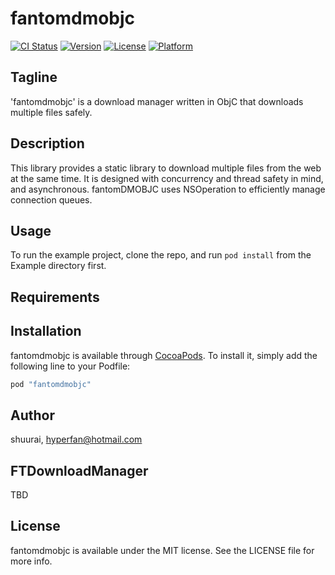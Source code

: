 # fantomdmobjc

[![CI Status](http://img.shields.io/travis/shuurai/fantomdmobjc.svg?style=flat)](https://travis-ci.org/shuurai/fantomdmobjc)
[![Version](https://img.shields.io/cocoapods/v/fantomdmobjc.svg?style=flat)](http://cocoapods.org/pods/fantomdmobjc)
[![License](https://img.shields.io/cocoapods/l/fantomdmobjc.svg?style=flat)](http://cocoapods.org/pods/fantomdmobjc)
[![Platform](https://img.shields.io/cocoapods/p/fantomdmobjc.svg?style=flat)](http://cocoapods.org/pods/fantomdmobjc)

## Tagline

'fantomdmobjc' is a download manager written in ObjC that downloads multiple files safely.

## Description

This library provides a static library to download multiple files from the web at the same time. It is designed with concurrency and thread safety in mind, and asynchronous. fantomDMOBJC uses NSOperation to efficiently manage connection queues.

## Usage

To run the example project, clone the repo, and run `pod install` from the Example directory first.

## Requirements

## Installation

fantomdmobjc is available through [CocoaPods](http://cocoapods.org). To install
it, simply add the following line to your Podfile:

```ruby
pod "fantomdmobjc"
```

## Author

shuurai, hyperfan@hotmail.com


## FTDownloadManager

TBD

## License

fantomdmobjc is available under the MIT license. See the LICENSE file for more info.
